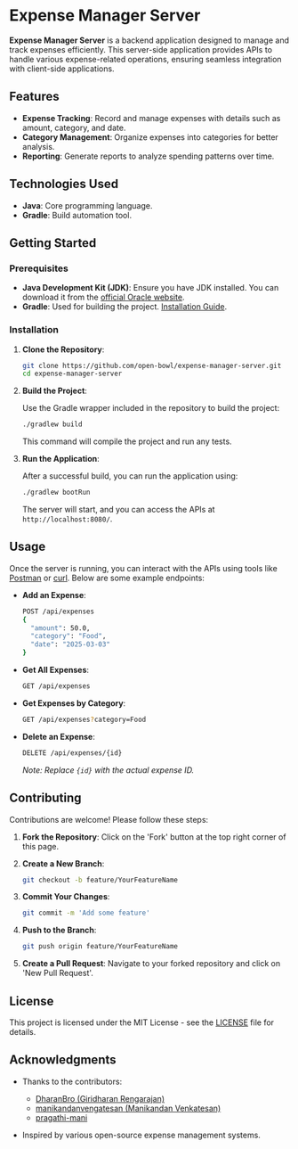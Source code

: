 # Expense Manager Server

**Expense Manager Server** is a backend application designed to manage and track expenses efficiently. This server-side application provides APIs to handle various expense-related operations, ensuring seamless integration with client-side applications.

## Features

- **Expense Tracking**: Record and manage expenses with details such as amount, category, and date.
- **Category Management**: Organize expenses into categories for better analysis.
- **Reporting**: Generate reports to analyze spending patterns over time.

## Technologies Used

- **Java**: Core programming language.
- **Gradle**: Build automation tool.

## Getting Started

### Prerequisites

- **Java Development Kit (JDK)**: Ensure you have JDK installed. You can download it from the [official Oracle website](https://www.oracle.com/java/technologies/javase-jdk11-downloads.html).
- **Gradle**: Used for building the project. [Installation Guide](https://gradle.org/install/).

### Installation

1. **Clone the Repository**:

   ```bash
   git clone https://github.com/open-bowl/expense-manager-server.git
   cd expense-manager-server
   ```

2. **Build the Project**:

   Use the Gradle wrapper included in the repository to build the project:

   ```bash
   ./gradlew build
   ```

   This command will compile the project and run any tests.

3. **Run the Application**:

   After a successful build, you can run the application using:

   ```bash
   ./gradlew bootRun
   ```

   The server will start, and you can access the APIs at `http://localhost:8080/`.

## Usage

Once the server is running, you can interact with the APIs using tools like [Postman](https://www.postman.com/) or [curl](https://curl.se/). Below are some example endpoints:

- **Add an Expense**:

  ```bash
  POST /api/expenses
  {
    "amount": 50.0,
    "category": "Food",
    "date": "2025-03-03"
  }
  ```

- **Get All Expenses**:

  ```bash
  GET /api/expenses
  ```

- **Get Expenses by Category**:

  ```bash
  GET /api/expenses?category=Food
  ```

- **Delete an Expense**:

  ```bash
  DELETE /api/expenses/{id}
  ```

  *Note: Replace `{id}` with the actual expense ID.*

## Contributing

Contributions are welcome! Please follow these steps:

1. **Fork the Repository**: Click on the 'Fork' button at the top right corner of this page.

2. **Create a New Branch**:

   ```bash
   git checkout -b feature/YourFeatureName
   ```

3. **Commit Your Changes**:

   ```bash
   git commit -m 'Add some feature'
   ```

4. **Push to the Branch**:

   ```bash
   git push origin feature/YourFeatureName
   ```

5. **Create a Pull Request**: Navigate to your forked repository and click on 'New Pull Request'.

## License

This project is licensed under the MIT License - see the [LICENSE](LICENSE) file for details.

## Acknowledgments

- Thanks to the contributors:
  - [DharanBro (Giridharan Rengarajan)](https://github.com/DharanBro)
  - [manikandanvengatesan (Manikandan Venkatesan)](https://github.com/manikandanvengatesan)
  - [pragathi-mani](https://github.com/pragathi-mani)

- Inspired by various open-source expense management systems.

